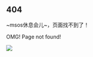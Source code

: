 ## 404

~msos休息会儿~，页面找不到了！

OMG! Page not found!

![](https://cdn.jsdelivr.net/gh/hassanblog/CDN@v20210405/img/404.png)
